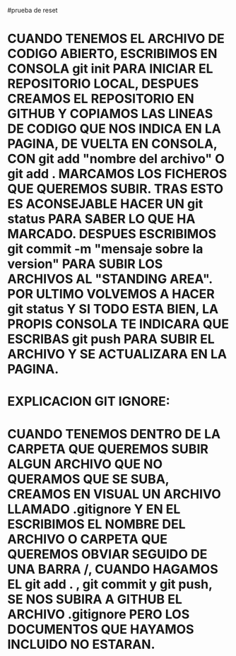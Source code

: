 #prueba de reset
# CUANDO TENEMOS EL ARCHIVO DE CODIGO ABIERTO, ESCRIBIMOS EN CONSOLA git init PARA INICIAR EL REPOSITORIO LOCAL, DESPUES CREAMOS EL REPOSITORIO EN GITHUB Y COPIAMOS LAS LINEAS DE CODIGO QUE NOS INDICA EN LA PAGINA, DE VUELTA EN CONSOLA, CON git add "nombre del archivo" O git add . MARCAMOS LOS FICHEROS QUE QUEREMOS SUBIR. TRAS ESTO ES ACONSEJABLE HACER UN git status PARA SABER LO QUE HA MARCADO. DESPUES ESCRIBIMOS git commit -m "mensaje sobre la version" PARA SUBIR LOS ARCHIVOS AL "STANDING AREA". POR ULTIMO VOLVEMOS A HACER git status  Y SI TODO ESTA BIEN, LA PROPIS CONSOLA TE INDICARA QUE ESCRIBAS git push PARA SUBIR EL ARCHIVO Y SE ACTUALIZARA EN LA PAGINA.



# EXPLICACION GIT IGNORE:
# CUANDO TENEMOS DENTRO DE LA CARPETA QUE QUEREMOS SUBIR ALGUN ARCHIVO QUE NO QUERAMOS QUE SE SUBA, CREAMOS EN VISUAL UN ARCHIVO LLAMADO   .gitignore  Y EN EL ESCRIBIMOS EL NOMBRE DEL ARCHIVO O CARPETA QUE QUEREMOS OBVIAR SEGUIDO DE UNA BARRA /, CUANDO HAGAMOS EL git add . , git commit y git push, SE NOS SUBIRA A GITHUB EL ARCHIVO .gitignore PERO LOS DOCUMENTOS QUE HAYAMOS INCLUIDO NO ESTARAN.